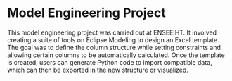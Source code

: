 # Model Engineering Project
This model engineering project was carried out at ENSEEIHT. It involved creating a suite of tools on Eclipse Modeling to design an Excel template. The goal was to define the column structure while setting constraints and allowing certain columns to be automatically calculated. Once the template is created, users can generate Python code to import compatible data, which can then be exported in the new structure or visualized.
